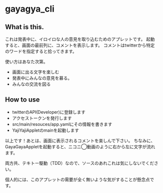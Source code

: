 gayagya_cli
===========

What is this.
-----------
これは発表中に、イロイロな人の意見を取り込むためのアプレットです。
起動すると、画面の最前列に、コメントを表示します。
コメントはtwitterから特定のワードを指定すると拾ってきます。

使い方はあなた次第。

 - 画面に出る文字を楽しむ
 - 発表中にみんなの意見を募る。
 - みんなの交流を図る

How to use
-----------
 - twitterのAPI(Developer)に登録します
 - アクセストークンを発行します
 - src/main/resouces/app.yamlにその情報を書きます
 - YajiYajiAppletのmainを起動します
 
以上です！あとは、画面に表示されるコメントを楽しんで下さい。
ちなみに、GayaGayaAppletを起動すると、ニコニ◯動画のように右から左に文字が流れます。

両方共、テキトー駆動（TDD）なので、ソースのあれこれは気にしないでください。

個人的には、このアプレットの需要が全く無いような気がすることが懸念点です。